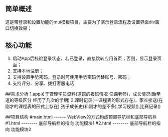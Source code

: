## 简单概述
这是带登录和设置功能的mui模板项目，主要为了演示登录流程及设置界面div窗口切换效果；

## 核心功能
1. 启动App后校验登录状态，若已登录，直接跳转应用首页；否则，显示登录页面；
2. 支持本地注册；
3. 支持设置手势密码，登录时可使用手势密码代替账号、密码；
4. 支持评分、分享、拨打客服电话

##需求分析
1.app关于管理学员资料(道馆的报班情况 任课老师)，成长情况(跆拳道的等级区分 经历了几次的学期)
2.课时记录(一课程表的形式存在)，家长接送(在刚才的课程表的形式上存在),孩子成长史(和刚才的差不多),学习视频(),比赛记录()

##项目结构
#main.html ------ WebView的方式构成顶部导航栏和底部导航栏
#1.html -------- 底部导航栏的指向 功能模块1 
#2.html -------- 底部导航栏的指向 功能模块2 
